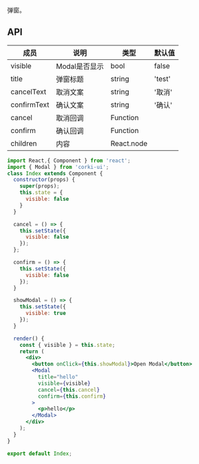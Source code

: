 弹窗。

## API
| 成员 | 说明 | 类型 | 默认值 |
| --- | --- | --- | --- |
| visible | Modal是否显示 | bool | false |
| title | 弹窗标题 | string | 'test' |
| cancelText | 取消文案 | string | '取消' |
| confirmText | 确认文案 | string | '确认' |
| cancel | 取消回调 | Function |  |
| confirm | 确认回调 | Function |  |
| children | 内容 | React.node | 

```jsx
import React,{ Component } from 'react';
import { Modal } from 'corki-ui';
class Index extends Component {
  constructor(props) {
    super(props);
    this.state = {
      visible: false
    }
  }

  cancel = () => {
    this.setState({
      visible: false
    });
  };

  confirm = () => {
    this.setState({
      visible: false
    });
  }

  showModal = () => {
    this.setState({
      visible: true
    });
  }

  render() {
    const { visible } = this.state;
    return (
      <div>
        <button onClick={this.showModal}>Open Modal</button>
        <Modal
          title="hello"
          visible={visible}
          cancel={this.cancel}
          confirm={this.confirm}
        >
          <p>hello</p>
        </Modal>
      </div>
    );
  }
}

export default Index;
```